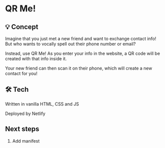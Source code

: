 # QR Me!

## 💡 Concept

Imagine that you just met a new friend and want to exchange contact info! But who wants to vocally spell out their phone number or email?

Instead, use QR Me! As you enter your info in the website, a QR code will be created with that info inside it.

Your new friend can then scan it on their phone, which will create a new contact for you!

## 🛠 Tech

Written in vanilla HTML, CSS and JS

Deployed by Netlify

## Next steps

1. Add manifest
